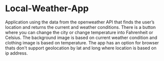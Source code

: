 # Local-Weather-App
Application using the data from the openweather API that finds the user’s location and returns the current and weather conditions. There is a button where you can change the city or change temperature into Fahrenheit or Celsius. The background image is based on current weather condition and clothing image is based on temperature. The app has an option for browser thats don't support geolocation by lat and long where location is based on ip address. 

